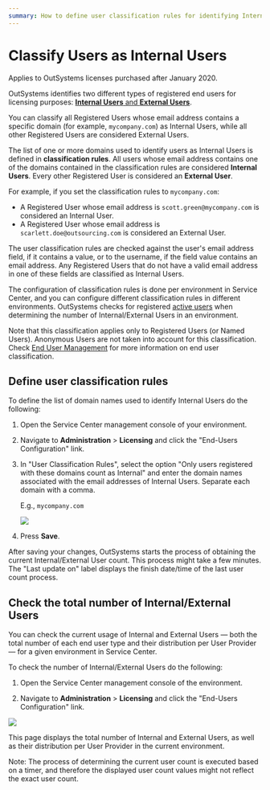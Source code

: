 ```yaml
---
summary: How to define user classification rules for identifying Internal Users.
---
```


# Classify Users as Internal Users

<div class="info" markdown="1">

Applies to OutSystems licenses purchased after January 2020.

</div>

OutSystems identifies two different types of registered end users for licensing purposes: [**Internal Users** and **External Users**](intro.md#internal-external).

You can classify all Registered Users whose email address contains a specific domain (for example, `mycompany.com`) as Internal Users, while all other Registered Users are considered External Users.

The list of one or more domains used to identify users as Internal Users is defined in **classification rules**. All users whose email address contains one of the domains contained in the classification rules are considered **Internal Users**. Every other Registered User is considered an **External User**.

For example, if you set the classification rules to `mycompany.com`:

* A Registered User whose email address is `scott.green@mycompany.com` is considered an Internal User.
* A Registered User whose email address is `scarlett.doe@outsourcing.com` is considered an External User.

The user classification rules are checked against the user's email address field, if it contains a value, or to the username, if the field value contains an email address. Any Registered Users that do not have a valid email address in one of these fields are classified as Internal Users.

The configuration of classification rules is done per environment in Service Center, and you can configure different classification rules in different environments. OutSystems checks for registered [active users](add-delete-users.md#activate-deactivate) when determining the number of Internal/External Users in an environment.

Note that this classification applies only to Registered Users (or Named Users). Anonymous Users are not taken into account for this classification. Check [End User Management](intro.md) for more information on end user classification.

## Define user classification rules

To define the list of domain names used to identify Internal Users do the following:

1. Open the Service Center management console of your environment.

1. Navigate to **Administration** > **Licensing** and click the "End-Users Configuration" link.

1. In "User Classification Rules", select the option "Only users registered with these domains count as Internal" and enter the domain names associated with the email addresses of Internal Users. Separate each domain with a comma.

    E.g., `mycompany.com`

    ![](images/sc-user-classification-rules.png?width=900)

1. Press **Save**.

After saving your changes, OutSystems starts the process of obtaining the current Internal/External User count. This process might take a few minutes. The "Last update on" label displays the finish date/time of the last user count process.

## Check the total number of Internal/External Users

You can check the current usage of Internal and External Users — both the total number of each end user type and their distribution per User Provider — for a given environment in Service Center.

To check the number of Internal/External Users do the following:

1. Open the Service Center management console of the environment.

1. Navigate to **Administration** > **Licensing** and click the "End-Users Configuration" link.

![](images/sc-end-users-configuration.png?width=900)

This page displays the total number of Internal and External Users, as well as their distribution per User Provider in the current environment. 

Note: The process of determining the current user count is executed based on a timer, and therefore the displayed user count values might not reflect the exact user count.
